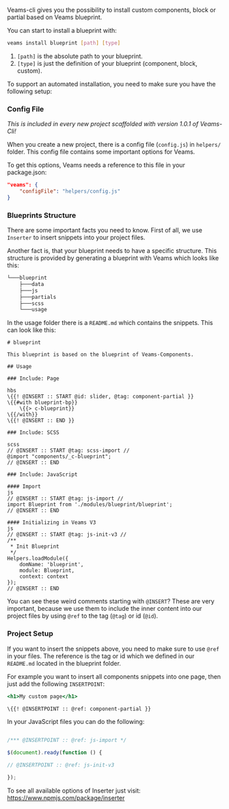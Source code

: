 Veams-cli gives you the possibility to install custom components, block or partial based on Veams blueprint.

You can start to install a blueprint with:

``` bash
veams install blueprint [path] [type]
```

1. `[path]` is the absolute path to your blueprint. 
2. `[type]` is just the definition of your blueprint (component, block, custom). 

To support an automated installation, you need to make sure you have the following setup:

### Config File

_This is included in every new project scaffolded with version 1.0.1 of Veams-Cli!_

When you create a new project, there is a config file (`config.js`) in `helpers/` folder. This config file contains some important options for Veams. 

To get this options, Veams needs a reference to this file in your package.json: 

``` json
"veams": {
	"configFile": "helpers/config.js"
}
```

### Blueprints Structure

There are some important facts you need to know. First of all, we use `Inserter` to insert snippets into your project files. 

Another fact is, that your blueprint needs to have a specific structure. This structure is provided by generating a blueprint with Veams which looks like this:

``` bash
└───blueprint
    ├───data
    ├───js
    ├───partials
    ├───scss
    └───usage
```

In the usage folder there is a `README.md` which contains the snippets. This can look like this:

```
# blueprint

This blueprint is based on the blueprint of Veams-Components.

## Usage

### Include: Page

hbs
\{{! @INSERT :: START @id: slider, @tag: component-partial }}
\{{#with blueprint-bp}}
	\{{> c-blueprint}}
\{{/with}}
\{{! @INSERT :: END }}

### Include: SCSS

scss
// @INSERT :: START @tag: scss-import // 
@import "components/_c-blueprint";
// @INSERT :: END

### Include: JavaScript

#### Import
js
// @INSERT :: START @tag: js-import // 
import Blueprint from './modules/blueprint/blueprint';
// @INSERT :: END

#### Initializing in Veams V3
js
// @INSERT :: START @tag: js-init-v3 // 
/**
 * Init Blueprint
 */
Helpers.loadModule({
	domName: 'blueprint',
	module: Blueprint,
	context: context
});
// @INSERT :: END
```

You can see these weird comments starting with `@INSERT`? These are very important, because we use them to include the inner content into our project files by using `@ref` to the tag (`@tag`) or id (`@id`). 

### Project Setup

If you want to insert the snippets above, you need to make sure to use `@ref` in your files. The reference is the tag or id which we defined in our `README.md` located in the blueprint folder. 

For example you want to insert all components snippets into one page, then just add the following `INSERTPOINT`: 

``` hbs
<h1>My custom page</h1>

\{{! @INSERTPOINT :: @ref: component-partial }}

```

In your JavaScript files you can do the following: 

``` js

/*** @INSERTPOINT :: @ref: js-import */

$(document).ready(function () {

// @INSERTPOINT :: @ref: js-init-v3

});
```

To see all available options of Inserter just visit: https://www.npmjs.com/package/inserter